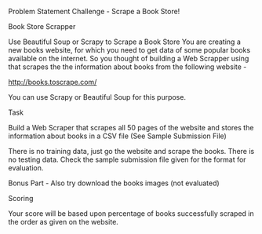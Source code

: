 Problem Statement
Challenge - Scrape a Book Store!

Book Store Scrapper

Use Beautiful Soup or Scrapy to Scrape a Book Store
You are creating a new books website, for which you need to get data of some popular books available on the internet. So you thought of building a Web Scrapper using that scrapes the the information about books from the following website -

http://books.toscrape.com/


You can use Scrapy or Beautiful Soup for this purpose.

Task

Build a Web Scraper that scrapes all 50 pages of the website and stores the information about books in a CSV file (See Sample Submission File)

There is no training data, just go the website and scrape the books. There is no testing data. Check the sample submission file given for the format for evaluation.

Bonus Part - Also try download the books images (not evaluated)


Scoring

Your score will be based upon percentage of books successfully scraped in the order as given on the website.